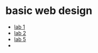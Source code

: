 <h1> basic web design </h1>

<ul>
    <li><a href="lab1/index.html">lab 1</a></li>
    <li><a href="lab2/index.html">lab 2</a></li>
    <li><a href="lab5/index.html">lab 5 </a></li>
    <li><a href="final/index.html>final"></a></li>
</ul>